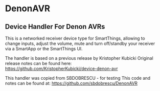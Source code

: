# DenonAVR
## Device Handler For Denon AVRs

This is a networked receiver device type for SmartThings, allowing to change inputs, adjust the volume, mute and turn off/standby your receiver via a SmartApp or the SmartThings UI.

   The handler is based on a previous release by Kristopher Kubicki
   Original release notes can be found here: 
https://github.com/KristopherKubicki/device-denon-avr
 
This handler was copied from SBDOBRESCU - for testing
This code and notes can be found at:
https://github.com/sbdobrescu/DenonAVR
